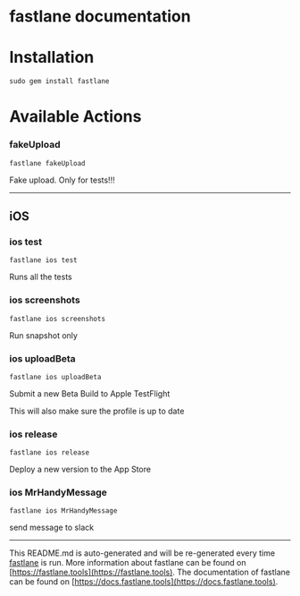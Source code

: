 fastlane documentation
================
# Installation
```
sudo gem install fastlane
```
# Available Actions
### fakeUpload
```
fastlane fakeUpload
```
Fake upload. Only for tests!!!

----

## iOS
### ios test
```
fastlane ios test
```
Runs all the tests
### ios screenshots
```
fastlane ios screenshots
```
Run snapshot only
### ios uploadBeta
```
fastlane ios uploadBeta
```
Submit a new Beta Build to Apple TestFlight

This will also make sure the profile is up to date
### ios release
```
fastlane ios release
```
Deploy a new version to the App Store
### ios MrHandyMessage
```
fastlane ios MrHandyMessage
```
send message to slack

----

This README.md is auto-generated and will be re-generated every time [fastlane](https://fastlane.tools) is run.
More information about fastlane can be found on [https://fastlane.tools](https://fastlane.tools).
The documentation of fastlane can be found on [https://docs.fastlane.tools](https://docs.fastlane.tools).
